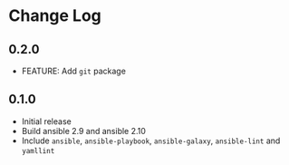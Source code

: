 # Change Log
## 0.2.0
* FEATURE: Add `git` package

## 0.1.0
* Initial release
* Build ansible 2.9 and ansible 2.10
* Include `ansible`, `ansible-playbook`, `ansible-galaxy`, `ansible-lint` and `yamllint`

